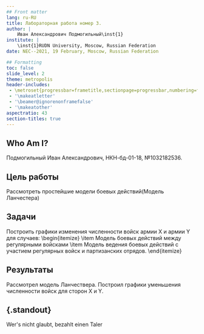 ```yaml
---
## Front matter
lang: ru-RU
title: Лабораторная работа номер 3. 
author: |
	Иван Александрович Подмогильный\inst{1}
institute: |
	\inst{1}RUDN University, Moscow, Russian Federation
date: NEC--2021, 19 February, Moscow, Russian Federation

## Formatting
toc: false
slide_level: 2
theme: metropolis
header-includes: 
 - \metroset{progressbar=frametitle,sectionpage=progressbar,numbering=fraction}
 - '\makeatletter'
 - '\beamer@ignorenonframefalse'
 - '\makeatother'
aspectratio: 43
section-titles: true
---
```


## Who Am I?
Подмогильный Иван Александрович, НКН-бд-01-18, №1032182536.

## Цель работы

Рассмотреть простейшие модели боевых действий(Модель Ланчестера)

## Задачи

Построить графики изменения численности войск армии X и армии Y для случаев:
\begin{itemize}
  \item  Модель боевых действий между регулярными войсками
  \item  Модель ведения боевых действий с участием регулярных войск и партизанских отрядов.
\end{itemize}

## Результаты
Рассмотрел модель Ланчествера. Построил графики уменьшения численности войск для сторон X и Y.

## {.standout}

Wer's nicht glaubt, bezahlt einen Taler